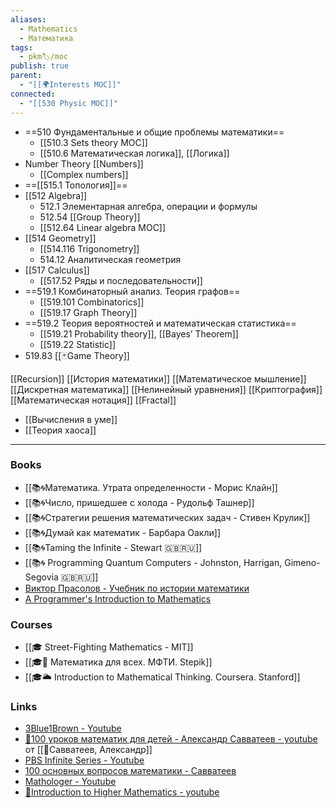 ```yaml
---
aliases:
  - Mathematics
  - Математика
tags:
  - pkm🏷/moc
publish: true
parent:
  - "[[🌍Interests MOC]]"
connected:
  - "[[530 Physic MOC]]"
---
```

- ==510 Фундаментальные и общие проблемы математики==
	- [[510.3 Sets theory MOC]]
	- [[510.6 Математическая логика]], [[Логика]]
- Number Theory [[Numbers]]
	- [[Complex numbers]]
- ==[[515.1 Топология]]==
- [[512 Algebra]]
	- 512.1 Элементарная алгебра, операции и формулы
	- 512.54 [[Group Theory]]
	- [[512.64  Linear algebra MOC]]
- [[514 Geometry]]
	- [[514.116 Trigonometry]]
	- 514.12 Аналитическая геометрия
- [[517 Сalculus]] 
	- [[517.52 Ряды и последовательности]]
- ==519.1 Комбинаторный анализ. Теория графов==
	- [[519.101 Combinatorics]]
	- [[519.17 Graph Theory]]
- ==519.2 Теория вероятностей и математическая статистика==
	- [[519.21  Probability theory]], [[Bayes’ Theorem]]
	- [[519.22 Statistic]]
- 519.83 [[🃏Game Theory]]

[[Recursion]]
[[История математики]] 
[[Математическое мышление]]
[[Дискретная математика]]
[[Нелинейный уравнения]]
[[Криптография]]
[[Математическая нотация]]
[[Fractal]]
- [[Вычисления в уме]]
- [[Теория хаоса]]

---
### Books
- [[📚🌀Математика. Утрата определенности - Морис Клайн]]
- [[📚🌀Число, пришедшее с холода - Рудольф Ташнер]]
- [[📚🌀Стратегии решения математических задач - Стивен Крулик]]
- [[📚🌀Думай как математик - Барбара Оакли]]
- [[📚🌀Taming the Infinite - Stewart 🇬🇧🇷🇺]]
- [[📚🌀 Programming Quantum Computers - Johnston, Harrigan, Gimeno-Segovia 🇬🇧🇷🇺]]
- [Виктор Прасолов - Учебник по истории математики](http://vvprasolov.livejournal.com/67259.html)
- [A Programmer's Introduction to Mathematics](https://pimbook.org/)



### Courses
- [[🎓 Street-Fighting Mathematics - MIT]]
- [[🎓🌳 Математика для всех. МФТИ. Stepik]]
- [[🎓🌥️ Introduction to Mathematical Thinking. Coursera. Stanford]]


### Links
- [3Blue1Brown - Youtube](https://www.youtube.com/channel/UCYO_jab_esuFRV4b17AJtAw/playlists)
- [🎥100 уроков математик для детей - Александр Савватеев - youtube](https://childrenscience.ru/courses/sav/) от [[👤Савватеев, Александр]]
- [PBS Infinite Series - Youtube](https://www.youtube.com/channel/UCs4aHmggTfFrpkPcWSaBN9g/playlists)
- [100 основных вопросов математики - Савватеев](https://www.youtube.com/playlist?list=PL8n_ZHoHDPESLDJN2NJivDYLNGtpJEBoy)
- [Mathologer - Youtube](https://www.youtube.com/channel/UC1_uAIS3r8Vu6JjXWvastJg/playlists)
- [🎥Introduction to Higher Mathematics - youtube](https://www.youtube.com/playlist?list=PLZzHxk_TPOStgPtqRZ6KzmkUQBQ8TSWVX)





